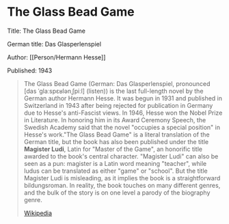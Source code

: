# The Glass Bead Game

Title: The Glass Bead Game

German title: Das Glasperlenspiel

Author: [[Person/Hermann Hesse]]

Published: 1943

> The Glass Bead Game (German: Das Glasperlenspiel, pronounced [das ˈɡlaːspɛʁlənˌʃpiːl] (listen)) is the last full-length novel by the German author Hermann Hesse. It was begun in 1931 and published in Switzerland in 1943 after being rejected for publication in Germany due to Hesse's anti-Fascist views. In 1946, Hesse won the Nobel Prize in Literature. In honoring him in its Award Ceremony Speech, the Swedish Academy said that the novel "occupies a special position" in Hesse's work."The Glass Bead Game" is a literal translation of the German title, but the book has also been published under the title **Magister Ludi**, Latin for "Master of the Game", an honorific title awarded to the book's central character. "Magister Ludi" can also be seen as a pun: magister is a Latin word meaning "teacher", while ludus can be translated as either "game" or "school". But the title Magister Ludi is misleading, as it implies the book is a straightforward bildungsroman. In reality, the book touches on many different genres, and the bulk of the story is on one level a parody of the biography genre.
>
> [Wikipedia](https://en.wikipedia.org/wiki/The%20Glass%20Bead%20Game)